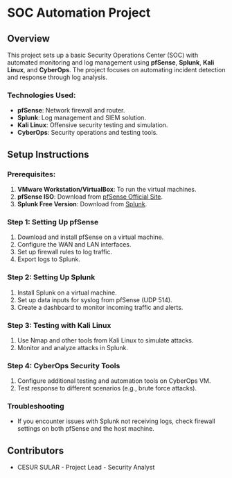 # SOC Automation Project

## Overview
This project sets up a basic Security Operations Center (SOC) with automated monitoring and log management using **pfSense**, **Splunk**, **Kali Linux**, and **CyberOps**. The project focuses on automating incident detection and response through log analysis.

### Technologies Used:
- **pfSense**: Network firewall and router.
- **Splunk**: Log management and SIEM solution.
- **Kali Linux**: Offensive security testing and simulation.
- **CyberOps**: Security operations and testing tools.

## Setup Instructions

### Prerequisites:
1. **VMware Workstation/VirtualBox**: To run the virtual machines.
2. **pfSense ISO**: Download from [pfSense Official Site](https://www.pfsense.org/download/).
3. **Splunk Free Version**: Download from [Splunk](https://www.splunk.com/en_us/download.html).

### Step 1: Setting Up pfSense
1. Download and install pfSense on a virtual machine.
2. Configure the WAN and LAN interfaces.
3. Set up firewall rules to log traffic.
4. Export logs to Splunk.

### Step 2: Setting Up Splunk
1. Install Splunk on a virtual machine.
2. Set up data inputs for syslog from pfSense (UDP 514).
3. Create a dashboard to monitor incoming traffic and alerts.

### Step 3: Testing with Kali Linux
1. Use Nmap and other tools from Kali Linux to simulate attacks.
2. Monitor and analyze attacks in Splunk.

### Step 4: CyberOps Security Tools
1. Configure additional testing and automation tools on CyberOps VM.
2. Test response to different scenarios (e.g., brute force attacks).

### Troubleshooting
- If you encounter issues with Splunk not receiving logs, check firewall settings on both pfSense and the host machine.

## Contributors
- CESUR SULAR - Project Lead - Security Analyst

